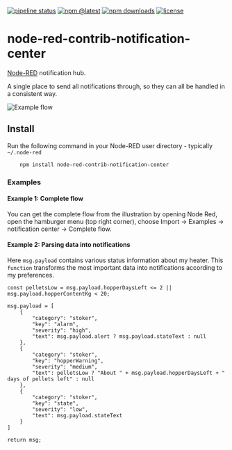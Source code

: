 [![pipeline status](https://gitlab.com/myplacedk/node-red-contrib-notification-center/badges/master/pipeline.svg)](https://gitlab.com/myplacedk/node-red-contrib-notification-center/commits/firstrelease_)
[![npm @latest](https://img.shields.io/npm/v/node-red-contrib-notification-center.svg)](https://www.npmjs.com/package/node-red-contrib-notification-center)
[![npm downloads](https://img.shields.io/npm/dt/node-red-contrib-notification-center.svg)](https://www.npmjs.com/package/node-red-contrib-notification-center)
[![license](https://img.shields.io/badge/license-Apache--2.0-green.svg)](https://www.apache.org/licenses/LICENSE-2.0)

node-red-contrib-notification-center
====================================

<a href="http://nodered.org" target="_new">Node-RED</a> notification hub.

A single place to send all notifications through, so they can all be handled in a consistent way.

![Example flow](https://gitlab.com/myplacedk/node-red-contrib-notification-center/raw/master/images/screenshot.png)

Install
-------

Run the following command in your Node-RED user directory - typically `~/.node-red`

        npm install node-red-contrib-notification-center

### Examples

#### Example 1: Complete flow

You can get the complete flow from the illustration by opening Node Red, open the hamburger menu (top right corner), 
choose Import -> Examples -> notification center -> Complete flow.

#### Example 2: Parsing data into notifications

Here `msg.payload` contains various status information about my heater. This `function` transforms the most important 
data into notifications according to my preferences.

    const pelletsLow = msg.payload.hopperDaysLeft <= 2 || msg.payload.hopperContentKg < 20;
    
    msg.payload = [
        {
            "category": "stoker",
            "key": "alarm",
            "severity": "high",
            "text": msg.payload.alert ? msg.payload.stateText : null
        },
        {
            "category": "stoker",
            "key": "hopperWarning",
            "severity": "medium",
            "text": pelletsLow ? "About " + msg.payload.hopperDaysLeft + " days of pellets left" : null
        },
        {
            "category": "stoker",
            "key": "state",
            "severity": "low",
            "text": msg.payload.stateText
        }
    ]
    
    return msg;

